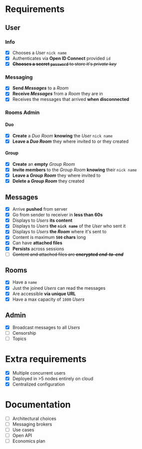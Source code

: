 # Requirements

## User

### Info

- [x] Chooses a _User_ `nick name`
- [x] Authenticates vía **Open ID Connect** provided `id`
- [x] ~~**Chooses a secret `password`** to store it's _private key_~~

### Messaging

- [x] **Send _Messages_** to a _Room_
- [x] **Receive _Messages_** from a _Room_ they are in
- [x] Receives the messages that arrived **when disconnected**

### Rooms Admin

#### Duo

- [x] **Create** a _Duo Room_ **knowing** the _User_ `nick name`
- [x] **Leave a _Duo Room_** they where invited to or they created

#### Group

- [x] **Create** an **empty** _Group Room_
- [x] **Invite members** to the _Group Room_ **knowing** their `nick name`
- [x] **Leave a _Group Room_** they where invited to
- [x] **Delete a _Group Room_** they created

## Messages

- [x] Arrive **pushed** from server
- [x] Go from sender to receiver in **less than 60s**
- [x] Displays to _Users_ **its content**
- [x] Displays to _Users_ **the `nick name`** of the _User_ who sent it
- [x] Displays to _Users_ **the _Room_** where it's sent to
- [x] Content is maximum **`500` chars** long
- [x] Can have **attached files**
- [x] **Persists** across sessions
- [ ] ~~Content and attached files are **encrypted _end-to-end_**~~

## Rooms

- [x] Have a `name`
- [x] Just the joined _Users_ can read the messages
- [x] Are accessible **vía unique URL**
- [x] Have a max capacity of `1000` _Users_

## Admin

- [x] Broadcast messages to all _Users_
- [ ] Censorship
- [ ] Topics

# Extra requirements

- [x] Multiple concurrent users
- [x] Deployed in >5 nodes entirely on cloud
- [x] Centralized configuration

# Documentation

- [ ] Architectural choices
- [ ] Messaging brokers
- [ ] Use cases
- [ ] Open API
- [ ] Economics plan
